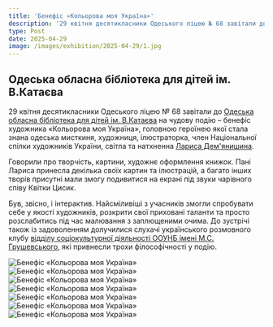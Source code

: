 ```yaml
---
title: 'Бенефіс «Кольорова моя Україна»'
description: '29 квітня десятикласники Одеського ліцею № 68 завітали до Одеська обласна бібліотека для дітей ім. В.Катаєва на чудову подію – бенефіс художника «Кольорова моя Україна»'
type: Post
date: 2025-04-29
image: /images/exhibition/2025-04-29/1.jpg
---
```


## Одеська обласна бібліотека для дітей ім. В.Катаєва

29 квітня десятикласники Одеського ліцею № 68 завітали до 
<a href="[Одеська обласна бібліотека для дітей ім. В.Катаєва](https://www.facebook.com/bibliotekavkataeva?__cft__[0]=AZXTWvGQl66XeNqZqQOr2uuB42rOXWunSmtQTm_VALmRcgb09syYB6o9yEp6pNI3FvCzAPopkcO96qBjdqdHlAwMDxQMfAw6P3G0gr7fLeUpxwNxIfTbGRxmdvzEFhBF901Bvg51YoLIv7jaEn-b3Z24gLx9EFH2T08Gb32iRRWbBd4L2GNBx2qq1OcSbgHjGYKnwqE127M_iCC3CC6eX4ky9UD0MdWwQOc47L7qEpB7iw&__tn__=-]K-y-R)" target="_blank" rel="noopener noreferrer">Одеська обласна бібліотека для дітей ім. В.Катаєва</a>
на чудову подію – бенефіс художника «Кольорова моя Україна», головною героїнею якої стала знана одеська мисткиня, художниця, ілюстраторка, член Національної спілки художників України, світла та натхненна 
<a href="https://www.facebook.com/profile.php?id=100004948784078&__cft__[0]=AZXTWvGQl66XeNqZqQOr2uuB42rOXWunSmtQTm_VALmRcgb09syYB6o9yEp6pNI3FvCzAPopkcO96qBjdqdHlAwMDxQMfAw6P3G0gr7fLeUpxwNxIfTbGRxmdvzEFhBF901Bvg51YoLIv7jaEn-b3Z24gLx9EFH2T08Gb32iRRWbBd4L2GNBx2qq1OcSbgHjGYKnwqE127M_iCC3CC6eX4ky9UD0MdWwQOc47L7qEpB7iw&__tn__=-]K-y-R" target="_blank" rel="noopener noreferrer">Лариса Дем'янишина</a>.

Говорили про творчість, картини, художнє оформлення книжок. Пані Лариса принесла декілька своїх картин та ілюстрацій, а багато інших творів присутні мали змогу подивитися на екрані під звуки чарівного співу Квітки Цисик. 

Був, звісно, і інтерактив. Найсміливіші з учасників змогли спробувати себе у якості художників, розкрити свої приховані таланти та просто розслабитись під час малювання з заплющеними очима. 
До зустрічі також із задоволенням долучилися слухачі українського розмовного клубу <a href="https://www.facebook.com/VSCDLibrary?__cft__[0]=AZXTWvGQl66XeNqZqQOr2uuB42rOXWunSmtQTm_VALmRcgb09syYB6o9yEp6pNI3FvCzAPopkcO96qBjdqdHlAwMDxQMfAw6P3G0gr7fLeUpxwNxIfTbGRxmdvzEFhBF901Bvg51YoLIv7jaEn-b3Z24gLx9EFH2T08Gb32iRRWbBd4L2GNBx2qq1OcSbgHjGYKnwqE127M_iCC3CC6eX4ky9UD0MdWwQOc47L7qEpB7iw&__tn__=-]K-y-R" target="_blank" rel="noopener noreferrer">відділу соціокультурної діяльності ООУНБ імені М.С. Грушевського</a>, які привнесли трохи філософічності у подію.

![Бенефіс «Кольорова моя Україна»](/images/exhibition/2025-04-29/1.jpg)
![Бенефіс «Кольорова моя Україна»](/images/exhibition/2025-04-29/2.jpg)
![Бенефіс «Кольорова моя Україна»](/images/exhibition/2025-04-29/3.jpg)
![Бенефіс «Кольорова моя Україна»](/images/exhibition/2025-04-29/4.jpg)
![Бенефіс «Кольорова моя Україна»](/images/exhibition/2025-04-29/5.jpg)
![Бенефіс «Кольорова моя Україна»](/images/exhibition/2025-04-29/6.jpg)
![Бенефіс «Кольорова моя Україна»](/images/exhibition/2025-04-29/7.jpg)
